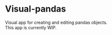 # Visual-pandas
Visual app for creating and editing pandas objects. <br>
This app is currently WIP. 